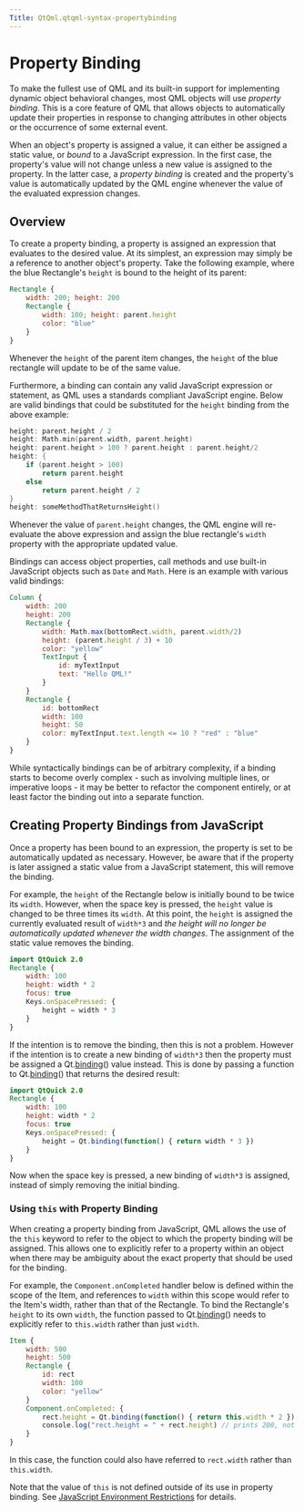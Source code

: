 ```yaml
---
Title: QtQml.qtqml-syntax-propertybinding
---
```

        
Property Binding
================

<span class="subtitle"></span>
<span id="details"></span>
To make the fullest use of QML and its built-in support for implementing dynamic object behavioral changes, most QML objects will use *property binding*. This is a core feature of QML that allows objects to automatically update their properties in response to changing attributes in other objects or the occurrence of some external event.

When an object's property is assigned a value, it can either be assigned a static value, or *bound* to a JavaScript expression. In the first case, the property's value will not change unless a new value is assigned to the property. In the latter case, a *property binding* is created and the property's value is automatically updated by the QML engine whenever the value of the evaluated expression changes.

<span id="overview"></span>
Overview
--------

To create a property binding, a property is assigned an expression that evaluates to the desired value. At its simplest, an expression may simply be a reference to another object's property. Take the following example, where the blue Rectangle's `height` is bound to the height of its parent:

``` qml
Rectangle {
    width: 200; height: 200
    Rectangle {
        width: 100; height: parent.height
        color: "blue"
    }
}
```

Whenever the `height` of the parent item changes, the `height` of the blue rectangle will update to be of the same value.

Furthermore, a binding can contain any valid JavaScript expression or statement, as QML uses a standards compliant JavaScript engine. Below are valid bindings that could be substituted for the `height` binding from the above example:

``` cpp
height: parent.height / 2
height: Math.min(parent.width, parent.height)
height: parent.height > 100 ? parent.height : parent.height/2
height: {
    if (parent.height > 100)
        return parent.height
    else
        return parent.height / 2
}
height: someMethodThatReturnsHeight()
```

Whenever the value of `parent.height` changes, the QML engine will re-evaluate the above expression and assign the blue rectangle's `width` property with the appropriate updated value.

Bindings can access object properties, call methods and use built-in JavaScript objects such as `Date` and `Math`. Here is an example with various valid bindings:

``` qml
Column {
    width: 200
    height: 200
    Rectangle {
        width: Math.max(bottomRect.width, parent.width/2)
        height: (parent.height / 3) + 10
        color: "yellow"
        TextInput {
            id: myTextInput
            text: "Hello QML!"
        }
    }
    Rectangle {
        id: bottomRect
        width: 100
        height: 50
        color: myTextInput.text.length <= 10 ? "red" : "blue"
    }
}
```

While syntactically bindings can be of arbitrary complexity, if a binding starts to become overly complex - such as involving multiple lines, or imperative loops - it may be better to refactor the component entirely, or at least factor the binding out into a separate function.

<span id="qml-javascript-assignment"></span><span id="creating-property-bindings-from-javascript"></span>
Creating Property Bindings from JavaScript
------------------------------------------

Once a property has been bound to an expression, the property is set to be automatically updated as necessary. However, be aware that if the property is later assigned a static value from a JavaScript statement, this will remove the binding.

For example, the `height` of the Rectangle below is initially bound to be twice its `width`. However, when the space key is pressed, the `height` value is changed to be three times its `width`. At this point, the `height` is assigned the currently evaluated result of `width*3` and *the height will no longer be automatically updated whenever the width changes*. The assignment of the static value removes the binding.

``` qml
import QtQuick 2.0
Rectangle {
    width: 100
    height: width * 2
    focus: true
    Keys.onSpacePressed: {
        height = width * 3
    }
}
```

If the intention is to remove the binding, then this is not a problem. However if the intention is to create a new binding of `width*3` then the property must be assigned a Qt.[binding](../QtQml.Binding.md)() value instead. This is done by passing a function to Qt.[binding](../QtQml.Binding.md)() that returns the desired result:

``` qml
import QtQuick 2.0
Rectangle {
    width: 100
    height: width * 2
    focus: true
    Keys.onSpacePressed: {
        height = Qt.binding(function() { return width * 3 })
    }
}
```

Now when the space key is pressed, a new binding of `width*3` is assigned, instead of simply removing the initial binding.

<span id="using-keyword-this-keyword-with-property-binding"></span>
### Using `this` with Property Binding

When creating a property binding from JavaScript, QML allows the use of the `this` keyword to refer to the object to which the property binding will be assigned. This allows one to explicitly refer to a property within an object when there may be ambiguity about the exact property that should be used for the binding.

For example, the `Component.onCompleted` handler below is defined within the scope of the Item, and references to `width` within this scope would refer to the Item's width, rather than that of the Rectangle. To bind the Rectangle's `height` to its own `width`, the function passed to Qt.[binding](../QtQml.Binding.md)() needs to explicitly refer to `this.width` rather than just `width`.

``` qml
Item {
    width: 500
    height: 500
    Rectangle {
        id: rect
        width: 100
        color: "yellow"
    }
    Component.onCompleted: {
        rect.height = Qt.binding(function() { return this.width * 2 })
        console.log("rect.height = " + rect.height) // prints 200, not 1000
    }
}
```

In this case, the function could also have referred to `rect.width` rather than `this.width`.

Note that the value of `this` is not defined outside of its use in property binding. See [JavaScript Environment Restrictions](../QtQml.qtqml-javascript-hostenvironment.md#javascript-environment-restrictions) for details.

